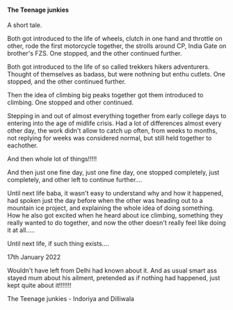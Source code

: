 #### The Teenage junkies

A short tale.

Both got introduced to the life of wheels, clutch in one hand and throttle on other, rode the first
motorcycle together, the strolls around CP, India Gate on brother's FZS. One stopped, and the other
continued further.

Both got introduced to the life of so called trekkers hikers adventurers. Thought of themselves as
badass, but were nothning but enthu cutlets. One stopped, and the other continued further.

Then the idea of climbing big peaks together got them introduced to climbing. One stopped and other
continued.

Stepping in and out of almost everything together from early college days to entering into the age
of midlife crisis. Had a lot of differences almost every other day, the work didn't allow to catch
up often, from weeks to months, not replying for weeks was considered normal, but still held
together to eachother.

And then whole lot of things!!!!!

And then just one fine day, just one fine day, one stopped completely, just completely, and other
left to continue further....

Until next life baba, it wasn't easy to understand why and how it happened, had spoken just the day
before when the other was heading out to a mountain ice project, and explaining the whole idea of
doing something. How he also got excited when he heard about ice climbing, something they really
wanted to do together, and now the other doesn't really feel like doing it at all.....

Until next life, if such thing exists....

17th January 2022

Wouldn't have left from Delhi had known about it. And as usual smart ass stayed mum about his
ailment, pretended as if nothing had happened, just kept quite about it!!!!!!!

The Teenage junkies - Indoriya and Dilliwala
